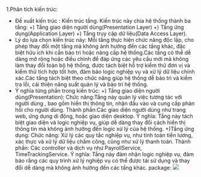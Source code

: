 1.Phân tích kiến trúc:
- Đề xuất kiến trúc : Kiến trúc  tầng.
   Kiến trúc này chia hệ thống thành ba tầng:
    +)	Tầng giao diện người dùng(Presentation Layer)
    +)  Tầng ứng dụng(Application Layer)
  	+)  Tầng truy cập dữ liệu(Data Access Layer).
- Lý do lựa chọn kiến trúc này:
  Mỗi tầng thực hiện chức năng độc lập, cho phép thay đổi một tầng mà không ảnh hưởng đến các tầng khác, đặc biệt hữu ích khi cần bảo trì hoặc nâng cấp hệ thống.Các tầng có thể dễ dàng mở 
  rộng hoặc điều chỉnh để đáp ứng các yêu cầu mới mà không làm thay đổi toàn bộ hệ thống, được tách biệt hỗ trợ kiểm thử đơn vị và kiểm thử tích hợp tốt hơn, đảm bảo logic nghiệp vụ và xử 
  lý dữ liệu chính xác.Các tầng tách biệt theo chức năng giúp hệ thống dễ bảo trì và kiểm tra lỗi, cải thiện năng suất quản lý và bảo trì hệ thống.
- Ý nghĩa từng phần trong kiến trúc:
   +)	Tầng giao diện người dùng(Presentation):
      Chức năng:Tầng này quản lý việc tương tác với người dùng , bao gồm hiển thị thông tin, nhận đầu vào và cung cấp phản hồi cho người dùng.
      Thành phần:Các giao diện người dùng như trang web, ứng dụng di động, hoặc giao diện desktop.
      Ý nghĩa: Tầng này tách biệt giao diện và logic nghiệp vụ, giúp dễ dàng thay đổi cách hiển thị thông tin mà không ảnh hưởng đến logic xử lý của hệ thống.
   +)Tầng ứng dụng:
      Chức năng: Xử lý các quy tắc nghiệp vụ, như tính toán tiền lương, xác thực và xử lý dữ liệu chấm công, cũng như xử lý thanh toán.
      Thành phần: Các controller và dịch vụ như PayrollService, TimeTrackingService.
      Ý nghĩa: Tầng này đảm nhận logic nghiệp vụ, đảm bảo rằng các quy trình xử lý nghiệp vụ có thể được tái sử dụng và thay đổi dễ dàng mà không ảnh hưởng đến các tầng khác.
package:
  ![](https://www.planttext.com/api/plantuml/png/X98z2eCm68Rtd2AuUmCHXNOGEaYBK-aGqeyIZ2OaQI4KJzQXH-eLwa-fCLRh5B-yoVFoaDVZcMX3bBbM7EcIrLW93KWIMf8Bu21NeA4sn31Hunsne09yHxZzZjjASc41Yko4ewZ8udYOvyGgmRa_teCKoZZJPgIaKd96ro07K3T6eJlyMNguvS00_hdVeB73XXY2Kqf1wuKEtKMQ6Q5iTyluvpNv5nlwhAJQLXEvOHZFHI3NSv_mH237UBy_zU0mlcec8ASWcabsWPEW9zi1kx44wdFtuDu0003__mC0)
  
